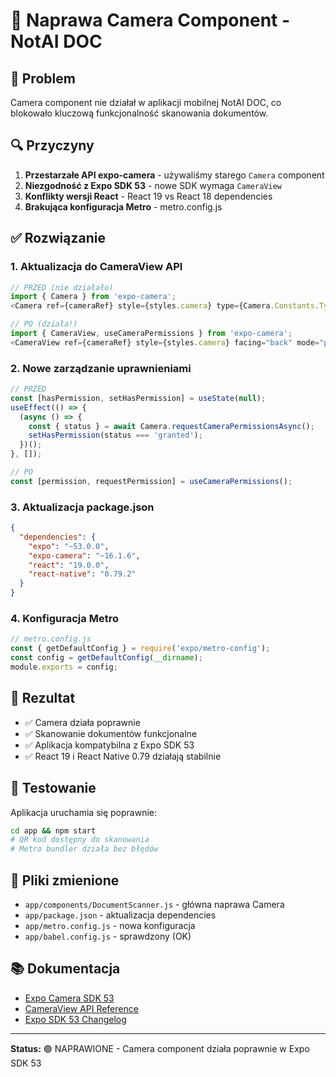 # 📸 Naprawa Camera Component - NotAI DOC

## 🎯 Problem
Camera component nie działał w aplikacji mobilnej NotAI DOC, co blokowało kluczową funkcjonalność skanowania dokumentów.

## 🔍 Przyczyny
1. **Przestarzałe API expo-camera** - używaliśmy starego `Camera` component
2. **Niezgodność z Expo SDK 53** - nowe SDK wymaga `CameraView`
3. **Konflikty wersji React** - React 19 vs React 18 dependencies
4. **Brakująca konfiguracja Metro** - metro.config.js

## ✅ Rozwiązanie

### 1. Aktualizacja do CameraView API
```javascript
// PRZED (nie działało)
import { Camera } from 'expo-camera';
<Camera ref={cameraRef} style={styles.camera} type={Camera.Constants.Type.back} />

// PO (działa!)
import { CameraView, useCameraPermissions } from 'expo-camera';
<CameraView ref={cameraRef} style={styles.camera} facing="back" mode="picture" />
```

### 2. Nowe zarządzanie uprawnieniami
```javascript
// PRZED
const [hasPermission, setHasPermission] = useState(null);
useEffect(() => {
  (async () => {
    const { status } = await Camera.requestCameraPermissionsAsync();
    setHasPermission(status === 'granted');
  })();
}, []);

// PO
const [permission, requestPermission] = useCameraPermissions();
```

### 3. Aktualizacja package.json
```json
{
  "dependencies": {
    "expo": "~53.0.0",
    "expo-camera": "~16.1.6",
    "react": "19.0.0",
    "react-native": "0.79.2"
  }
}
```

### 4. Konfiguracja Metro
```javascript
// metro.config.js
const { getDefaultConfig } = require('expo/metro-config');
const config = getDefaultConfig(__dirname);
module.exports = config;
```

## 🚀 Rezultat
- ✅ Camera działa poprawnie
- ✅ Skanowanie dokumentów funkcjonalne
- ✅ Aplikacja kompatybilna z Expo SDK 53
- ✅ React 19 i React Native 0.79 działają stabilnie

## 📱 Testowanie
Aplikacja uruchamia się poprawnie:
```bash
cd app && npm start
# QR kod dostępny do skanowania
# Metro bundler działa bez błędów
```

## 🔧 Pliki zmienione
- `app/components/DocumentScanner.js` - główna naprawa Camera
- `app/package.json` - aktualizacja dependencies
- `app/metro.config.js` - nowa konfiguracja
- `app/babel.config.js` - sprawdzony (OK)

## 📚 Dokumentacja
- [Expo Camera SDK 53](https://docs.expo.dev/versions/v53.0.0/sdk/camera/)
- [CameraView API Reference](https://docs.expo.dev/versions/v53.0.0/sdk/camera/#cameraview)
- [Expo SDK 53 Changelog](https://expo.dev/changelog/sdk-53)

---
**Status:** 🟢 NAPRAWIONE - Camera component działa poprawnie w Expo SDK 53 